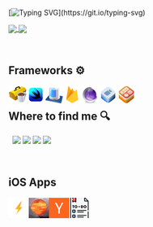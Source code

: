 [![Typing SVG](https://readme-typing-svg.herokuapp.com?size=35&color=E3BE7A&center=true&vCenter=true&lines=Hi+there%2C+I'm+Igor!)](https://git.io/typing-svg)


<!--

Here are some ideas to get you started:

- 🔭 I’m currently working on ...
- 🌱 I’m currently learning ...
- 👯 I’m looking to collaborate on ...
- 🤔 I’m looking for help with ...
- 💬 Ask me about ...
- 📫 How to reach me: ...
- 😄 Pronouns: ...
- ⚡ Fun fact: ...

<h2 align="center"> 
    <img src="https://media.giphy.com/media/Qo2dupDib32rkTY4hX/giphy.gif" 
width="50%" > 
</h2>
-->


<a href="https://github.com/i9orila">
    <img 
         align="center" 
         width="46%" 
         src="https://github-readme-stats.vercel.app/api?username=i9orila&count_private=true&show_icons=true&include_all_commits=true&hide=contribs&custom_title=Stats&line_height=36&theme=onedark&hide_border=true"   
         />
<a href="https://github.com/i9orila">  
    <img 
         lign="left" 
         width="52%" 
         align="center" 
         src="https://github-readme-streak-stats.herokuapp.com/?user=i9orila&theme=onedark&hide_border=true" 
         />
</a>

&nbsp;
&nbsp;  

## Frameworks ⚙️ 
<img align="left" alt="CocoaTouch" height="36px" src="https://github.com/i9orila/i9orila/blob/main/Assets/cocoatouch.png?raw=true" />
<img align="left" alt="SwiftUI" height="36px" src="https://github.com/i9orila/i9orila/blob/main/Assets/swiftui.png?raw=true" />
<img align="left" alt="CoreData" height="36px" src="https://github.com/i9orila/i9orila/blob/main/Assets/coredata.png?raw=true" />
<img align="left" alt="Firebase" height="36px" src="https://github.com/i9orila/i9orila/blob/main/Assets/firebase.png" />
<img align="left" alt="CoreAnimation" height="36px" src="https://github.com/i9orila/i9orila/blob/main/Assets/coreanimation.png?raw=true" />
<img align="left" alt="AVFoundation" height="36px" src="https://github.com/i9orila/i9orila/blob/main/Assets/avfoundation.png?raw=true" />
<img align="left" alt="WidgetKit" height="36px" src="https://github.com/i9orila/i9orila/blob/main/Assets/widgetkit.png?raw=true" />



&nbsp;
&nbsp; 
    
## Where to find me 🔍 
&nbsp;
[<img src="https://img.shields.io/badge/Telegram-2CA5E0?style=for-the-badge&logo=telegram&logoColor=white" />](https://tlgg.ru/i9orila)
[<img src="https://img.shields.io/badge/Instagram-%231877F2.svg?style=for-the-badge&logo=Instagram&logoColor=white" />](https://www.instagram.com/i9orila)
[<img src="https://img.shields.io/badge/Twitter-%231DA1F2.svg?style=for-the-badge&logo=Twitter&logoColor=white" />](https://twitter.com/i9orila)
[<img src="https://img.shields.io/badge/linkedin-%230077B5.svg?style=for-the-badge&logo=linkedin&logoColor=white" />](https://www.linkedin.com/in/x)
 
&nbsp;
&nbsp;  


## iOS Apps
<a href="https://github.com/i9orila/FlashChat">
<img align="left" alt="FlashChat" height="40px" src="https://github.com/i9orila/FlashChat/blob/main/FlashChat/Assets.xcassets/AppIcon.appiconset/40.png?raw=true" />
</a>
    <a href="https://github.com/i9orila/Weather">
<img align="left" alt="Weather" height="40px" src="https://github.com/i9orila/Weather/blob/main/Weather)/Assets.xcassets/AppIcon.appiconset/40.png?raw=true" />
</a>
    <a href="https://github.com/i9orila/H4X0R-NEWS">
<img align="left" alt="H4X0R-NEWS" height="40px" src="https://github.com/i9orila/H4X0R-NEWS/blob/Development/H4X0R%20NEWS/Assets.xcassets/AppIcon.appiconset/40.png?raw=true" />
</a>
     <a href="https://github.com/i9orila/Todoey">
<img align="left" alt="Todoey" height="40px" src="https://github.com/i9orila/Todoey/blob/Dev/Todoey/Supporting Files/Assets.xcassets/AppIcon.appiconset/40.png?raw=true" />
</a>




